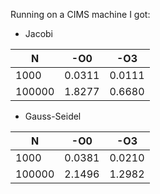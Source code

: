 Running on a CIMS machine I got:

* Jacobi

 | N	| -O0 | -O3	|
 | --- | --- | --- |
 | 1000  | 0.0311 | 0.0111 |
 | 100000 | 1.8277 | 0.6680 |

* Gauss-Seidel

 | N	| -O0 | -O3	|
 | --- | --- | --- |
 | 1000  | 0.0381 | 0.0210 |
 | 100000 | 2.1496 | 1.2982 |

